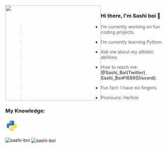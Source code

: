 <img align="left" width="300" height="300" src="https://c.tenor.com/3dB2M5AhM1YAAAAC/wow-cool.gif">

### Hi there, I'm Sashi boi  👋

- > I’m currently working on fun coding projects.
- > I’m currently learning Python.
- > Ask me about my athletic abilities.
- > How to reach me: **@Sashi_Boi(Twitter)**, **Sashi_Boi#1689(Discord)**.
- > Fun fact: I have six fingers.
- > Pronouns: He/him



<h3 align="left">My Knowledge:</h3>

</a> <a href="https://www.python.org" target="_blank"> <img src="https://raw.githubusercontent.com/devicons/devicon/master/icons/python/python-original.svg" alt="python" width="40" height="40"/> </a> </p>

<p><img align="left" src="https://github-readme-stats.vercel.app/api/top-langs?username=sashi-boi&show_icons=true&locale=en&layout=compact" alt="sashi-boi" /></p>
<p>&nbsp;<img align="center" src="https://github-readme-stats.vercel.app/api?username=sashi-boi&show_icons=true&locale=en" alt="sashi-boi" /></p>
